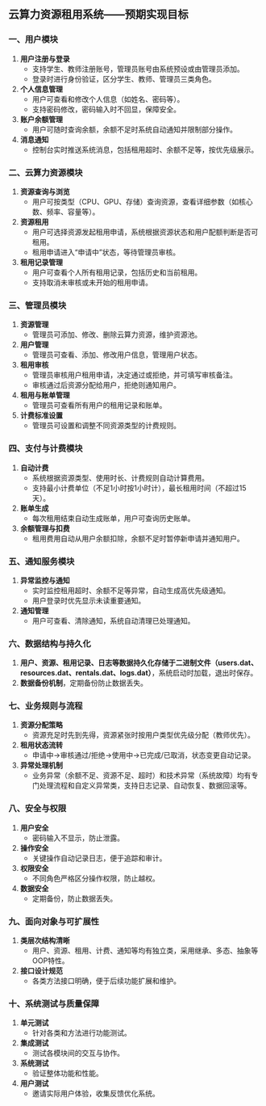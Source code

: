 
## 云算力资源租用系统——预期实现目标

### 一、用户模块
1. **用户注册与登录**
   - 支持学生、教师注册账号，管理员账号由系统预设或由管理员添加。
   - 登录时进行身份验证，区分学生、教师、管理员三类角色。
2. **个人信息管理**
   - 用户可查看和修改个人信息（如姓名、密码等）。
   - 支持密码修改，密码输入时不回显，保障安全。
3. **账户余额管理**
   - 用户可随时查询余额，余额不足时系统自动通知并限制部分操作。
4. **消息通知**
   - 控制台实时推送系统消息，包括租用超时、余额不足等，按优先级展示。

### 二、云算力资源模块
1. **资源查询与浏览**
   - 用户可按类型（CPU、GPU、存储）查询资源，查看详细参数（如核心数、频率、容量等）。
2. **资源租用**
   - 用户可选择资源发起租用申请，系统根据资源状态和用户配额判断是否可租用。
   - 租用申请进入“申请中”状态，等待管理员审核。
3. **租用记录管理**
   - 用户可查看个人所有租用记录，包括历史和当前租用。
   - 支持取消未审核或未开始的租用申请。

### 三、管理员模块
1. **资源管理**
   - 管理员可添加、修改、删除云算力资源，维护资源池。
2. **用户管理**
   - 管理员可查看、添加、修改用户信息，管理用户状态。
3. **租用审核**
   - 管理员审核用户租用申请，决定通过或拒绝，并可填写审核备注。
   - 审核通过后资源分配给用户，拒绝则通知用户。
4. **租用与账单管理**
   - 管理员可查看所有用户的租用记录和账单。
5. **计费标准设置**
   - 管理员可设置和调整不同资源类型的计费规则。

### 四、支付与计费模块
1. **自动计费**
   - 系统根据资源类型、使用时长、计费规则自动计算费用。
   - 支持最小计费单位（不足1小时按1小时计），最长租用时间（不超过15天）。
2. **账单生成**
   - 每次租用结束自动生成账单，用户可查询历史账单。
3. **余额管理与扣费**
   - 租用费用自动从用户余额扣除，余额不足时暂停新申请并通知用户。

### 五、通知服务模块
1. **异常监控与通知**
   - 实时监控租用超时、余额不足等异常，自动生成高优先级通知。
   - 用户登录时优先显示未读重要通知。
2. **通知管理**
   - 用户可查看、清除通知，系统自动清理已处理通知。

### 六、数据结构与持久化
1. **用户、资源、租用记录、日志等数据持久化存储于二进制文件（users.dat、resources.dat、rentals.dat、logs.dat）**，系统启动时加载，退出时保存。
2. **数据备份机制**，定期备份防止数据丢失。

### 七、业务规则与流程
1. **资源分配策略**
   - 资源充足时先到先得，资源紧张时按用户类型优先级分配（教师优先）。
2. **租用状态流转**
   - 申请中→审核通过/拒绝→使用中→已完成/已取消，状态变更自动记录。
3. **异常处理机制**
   - 业务异常（余额不足、资源不足、超时）和技术异常（系统故障）均有专门处理流程和自定义异常类，支持日志记录、自动恢复、数据回滚等。

### 八、安全与权限
1. **用户安全**
   - 密码输入不显示，防止泄露。
2. **操作安全**
   - 关键操作自动记录日志，便于追踪和审计。
3. **权限安全**
   - 不同角色严格区分操作权限，防止越权。
4. **数据安全**
   - 定期备份，防止数据丢失。

### 九、面向对象与可扩展性
1. **类层次结构清晰**
   - 用户、资源、租用、计费、通知等均有独立类，采用继承、多态、抽象等OOP特性。
2. **接口设计规范**
   - 各类方法接口明确，便于后续功能扩展和维护。

### 十、系统测试与质量保障
1. **单元测试**
   - 针对各类和方法进行功能测试。
2. **集成测试**
   - 测试各模块间的交互与协作。
3. **系统测试**
   - 验证整体功能和性能。
4. **用户测试**
   - 邀请实际用户体验，收集反馈优化系统。


        